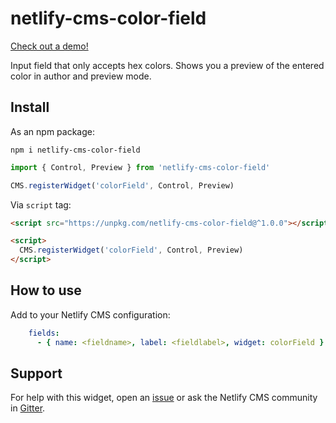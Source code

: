 # netlify-cms-color-field

[Check out a demo!](https://netlify-cms-color-field.netlify.com/demo)

Input field that only accepts hex colors. 
Shows you a preview of the entered color in author and preview mode.

## Install

As an npm package:

```shell
npm i netlify-cms-color-field
```

```js
import { Control, Preview } from 'netlify-cms-color-field'

CMS.registerWidget('colorField', Control, Preview)
```

Via `script` tag:

```html
<script src="https://unpkg.com/netlify-cms-color-field@^1.0.0"></script>

<script>
  CMS.registerWidget('colorField', Control, Preview)
</script>
```

## How to use

Add to your Netlify CMS configuration:

```yaml
    fields:
      - { name: <fieldname>, label: <fieldlabel>, widget: colorField }
```

## Support

For help with this widget, open an [issue](https://github.com/CarterMcAlister/netlify-cms-color-field) or ask the Netlify CMS community in [Gitter](https://gitter.im/netlify/netlifycms).
